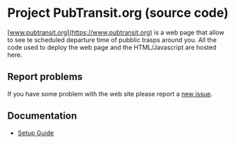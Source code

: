 # Project PubTransit.org (source code)

[www.pubtransit.org](https://www.pubtransit.org) is a web page that allow to see te scheduled departure time of pubblic trasps around you.
All the code used to deploy the web page and the HTML/Javascript are hosted here.

## Report problems

If you have some problem with the web site please report a [new issue](https://github.com/pubtransit/transit/issues/new).

## Documentation
- [Setup Guide](doc/setup.md)
